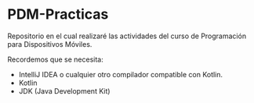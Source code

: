 # PDM-Practicas
Repositorio en el cual realizaré las actividades del curso de Programación para Dispositivos Móviles.

Recordemos que se necesita:
- IntelliJ IDEA o cualquier otro compilador compatible con Kotlin.
- Kotlin
- JDK (Java Development Kit)

